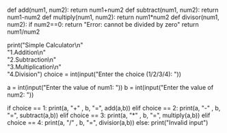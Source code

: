def add(num1, num2):
    return num1+num2
def subtract(num1, num2):
    return num1-num2
def multiply(num1, num2):
    return num1*num2
def divisor(num1, num2):
    if num2==0:
        return "Error: cannot be divided by zero"
    return num1/num2
    
print("Simple Calculator\n" \
       "1.Addition\n" \
       "2.Subtraction\n" \
       "3.Multiplication\n" \
       "4.Division")
choice = int(input("Enter the choice (1/2/3/4): "))    

a = int(input("Enter the value of num1: "))
b = int(input("Enter the value of num2: "))
 
if choice == 1:
    print(a, "+" , b, "=", add(a,b))
elif choice == 2:
    print(a, "-" , b, "=", subtract(a,b))
elif choice == 3:
    print(a, "*" , b, "=", multiply(a,b))
elif choice == 4:
    print(a, "/" , b, "=", divisior(a,b))
else:
    print("Invalid input")
